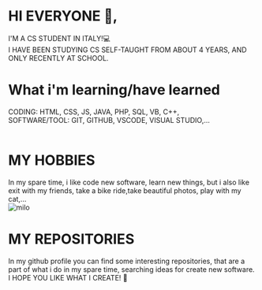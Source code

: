# HI EVERYONE 👋,
I'M A CS STUDENT IN ITALY!💻
<br>
I HAVE BEEN STUDYING CS SELF-TAUGHT FROM ABOUT 4 YEARS, AND ONLY RECENTLY AT SCHOOL.
<br>
# What i'm learning/have learned
CODING: HTML, CSS, JS, JAVA, PHP, SQL, VB, C++,
<br>
SOFTWARE/TOOL: GIT, GITHUB, VSCODE, VISUAL STUDIO,...
<br>
<br>
# MY HOBBIES
In my spare time, i like code new software, learn new things, but i also like exit with my friends, take a bike ride,take beautiful photos, play with my cat,...
<br>
![milo](https://user-images.githubusercontent.com/88227516/141370503-a62575c7-ecd0-4112-b045-0dc09af772e8.png)
<br>
# MY REPOSITORIES
In my github profile you can find some interesting repositories, that are a part of what i do in my spare time, searching ideas for create new software.
I HOPE YOU LIKE WHAT I CREATE! 🤞
<br>
